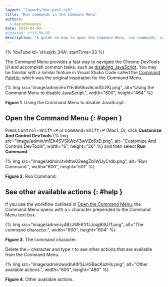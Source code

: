 ```yaml
---
layout: "layouts/doc-post.njk"
title: "Run commands in the Command Menu"
authors:
  - kaycebasques
date: 2019-04-09
#updated: YYYY-MM-DD
description: "A guide on how to open the Command Menu, run commands, see other actions, and more."
---
```


{% YouTube id='xHusjrb_34A', startTime=33 %}

The Command Menu provides a fast way to navigate the Chrome DevTools UI and accomplish common tasks,
such as [disabling JavaScript][1]. You may be familiar with a similar feature in Visual Studio Code
called the [Command Palette][2], which was the original inspiration for the Command Menu.

{% Img src="image/admin/ExYtEd6A9uv9cmfGi2Kj.png", alt="Using the Command Menu to disable JavaScript.", width="800", height="464" %}

**Figure 1**. Using the Command Menu to disable JavaScript.

## Open the Command Menu {: #open }

Press <kbd>Control</kbd>+<kbd>Shift</kbd>+<kbd>P</kbd> or
<kbd>Command</kbd>+<kbd>Shift</kbd>+<kbd>P</kbd> (Mac). Or, click **Customize And Control DevTools**
{% Img src="image/admin/m1Eh4SVSkWc43wVZc6xD.png", alt="Customize And Controls DevTools", width="6", height="26" %} and then
select **Run Command**.

{% Img src="image/admin/zvMtw02eegZb1WUyCrdb.png", alt="Run Command.", width="800", height="501" %}

**Figure 2**. Run Command.

## See other available actions {: #help }

If you use the workflow outlined in [Open the Command Menu][3], the Command Menu opens with a `>`
character prepended to the Command Menu text box.

{% Img src="image/admin/y4BzzMFKYfzJoig93U7f.png", alt="The command character.", width="800", height="604" %}

**Figure 3**. The command character.

Delete the `>` character and type `?` to see other actions that are available from the Command Menu.

{% Img src="image/admin/wodnAlfrSLHGBacKazHs.png", alt="Other available actions.", width="800", height="480" %}

**Figure 4**. Other available actions.

[1]: /docs/devtools/javascript/disable
[2]: https://code.visualstudio.com/docs/getstarted/userinterface#_command-palette
[3]: #open
